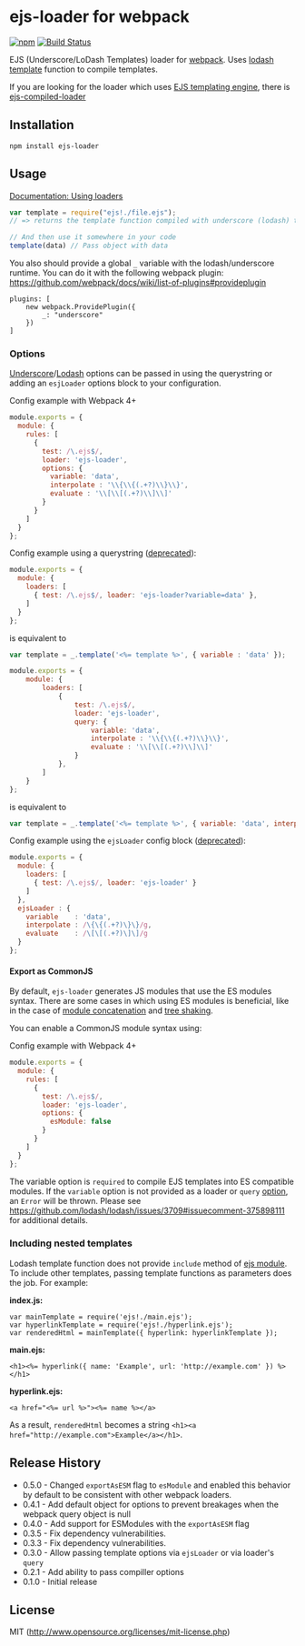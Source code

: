 # ejs-loader for webpack

[![npm](https://img.shields.io/npm/v/ejs-loader.svg)](https://www.npmjs.com/package/ejs-loader)
[![Build Status](https://travis-ci.com/difelice/ejs-loader.svg)](https://travis-ci.com/difelice/ejs-loader)

EJS (Underscore/LoDash Templates) loader for [webpack](http://webpack.github.io/). Uses [lodash template](http://lodash.com/docs#template) function to compile templates.

If you are looking for the loader which uses [EJS templating engine](https://github.com/tj/ejs), there is [ejs-compiled-loader](https://github.com/bazilio91/ejs-compiled-loader)

## Installation

`npm install ejs-loader`

## Usage

[Documentation: Using loaders](http://webpack.github.io/docs/using-loaders.html)

``` javascript
var template = require("ejs!./file.ejs");
// => returns the template function compiled with underscore (lodash) templating engine.

// And then use it somewhere in your code
template(data) // Pass object with data
```

You also should provide a global `_` variable with the lodash/underscore runtime. You can do it with the following webpack plugin: https://github.com/webpack/docs/wiki/list-of-plugins#provideplugin

```
plugins: [
    new webpack.ProvidePlugin({
        _: "underscore"
    })
]
```

### Options
[Underscore](http://underscorejs.org/#template)/[Lodash](https://lodash.com/docs#template) options can be passed in using the querystring or adding an ```esjLoader``` options block to your configuration.

Config example with Webpack 4+
``` js
module.exports = {
  module: {
    rules: [
      {
        test: /\.ejs$/,
        loader: 'ejs-loader',
        options: {
          variable: 'data',
          interpolate : '\\{\\{(.+?)\\}\\}',
          evaluate : '\\[\\[(.+?)\\]\\]'
        }
      }
    ]
  }
};
```

Config example using a querystring ([deprecated](https://webpack.js.org/concepts/loaders/#loader-features)):
``` js
module.exports = {
  module: {
    loaders: [
      { test: /\.ejs$/, loader: 'ejs-loader?variable=data' },
    ]
  }
};
```
is equivalent to
``` js
var template = _.template('<%= template %>', { variable : 'data' });
```

``` js
module.exports = {
    module: {
        loaders: [
            {
                test: /\.ejs$/,
                loader: 'ejs-loader',
                query: {
                    variable: 'data',
                    interpolate : '\\{\\{(.+?)\\}\\}',
                    evaluate : '\\[\\[(.+?)\\]\\]'
                }
            },
        ]
    }
};
```
is equivalent to
``` js
var template = _.template('<%= template %>', { variable: 'data', interpolate : '\\{\\{(.+?)\\}\\}', evaluate : '\\[\\[(.+?)\\]\\]' });
```

Config example using the ```ejsLoader``` config block ([deprecated](https://webpack.js.org/concepts/loaders/#loader-features)):
``` js
module.exports = {
  module: {
    loaders: [
      { test: /\.ejs$/, loader: 'ejs-loader' }
    ]
  },
  ejsLoader : {
    variable    : 'data',
    interpolate : /\{\{(.+?)\}\}/g,
    evaluate    : /\[\[(.+?)\]\]/g
  }
};
```

#### Export as CommonJS
By default, `ejs-loader` generates JS modules that use the ES modules syntax. There are some cases in which using ES modules is beneficial, like in the case of [module concatenation](https://webpack.js.org/plugins/module-concatenation-plugin/) and [tree shaking](https://webpack.js.org/guides/tree-shaking/).

You can enable a CommonJS module syntax using:

Config example with Webpack 4+
``` js
module.exports = {
  module: {
    rules: [
      {
        test: /\.ejs$/,
        loader: 'ejs-loader',
        options: {
          esModule: false
        }
      }
    ]
  }
};
```

The variable option is `required` to compile EJS templates into ES compatible modules. If the `variable` option is not provided as a loader or `query` [option](https://webpack.js.org/concepts/loaders/#loader-features), an `Error` will be thrown. Please see https://github.com/lodash/lodash/issues/3709#issuecomment-375898111 for additional details.


### Including nested templates

Lodash template function does not provide `include` method of [ejs module](http://ejs.co/). To include other templates, passing template functions as parameters does the job. For example:

**index.js:**

    var mainTemplate = require('ejs!./main.ejs');
    var hyperlinkTemplate = require('ejs!./hyperlink.ejs');
    var renderedHtml = mainTemplate({ hyperlink: hyperlinkTemplate });

**main.ejs:**

    <h1><%= hyperlink({ name: 'Example', url: 'http://example.com' }) %></h1>

**hyperlink.ejs:**

    <a href="<%= url %>"><%= name %></a>

As a result, `renderedHtml` becomes a string `<h1><a href="http://example.com">Example</a></h1>`.



## Release History
* 0.5.0 - Changed `exportAsESM` flag to `esModule` and enabled this behavior by default to be consistent with other webpack loaders.
* 0.4.1 - Add default object for options to prevent breakages when the webpack query object is null 
* 0.4.0 - Add support for ESModules with the `exportAsESM` flag
* 0.3.5 - Fix dependency vulnerabilities.
* 0.3.3 - Fix dependency vulnerabilities.
* 0.3.0 - Allow passing template options via `ejsLoader` or via loader's `query`
* 0.2.1 - Add ability to pass compiller options
* 0.1.0 - Initial release

## License

MIT (http://www.opensource.org/licenses/mit-license.php)
